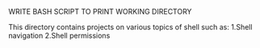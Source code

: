 WRITE BASH SCRIPT TO PRINT WORKING DIRECTORY

This directory contains projects on various topics of shell such as:
  1.Shell navigation
  2.Shell permissions
